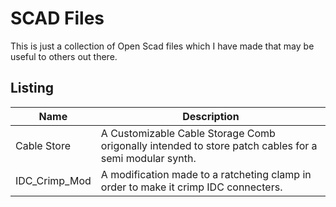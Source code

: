 # SCAD Files

This is just a collection of Open Scad files which I have made that may be useful to others out there.

## Listing

|Name          |Description                                                                                           |
|--------------|------------------------------------------------------------------------------------------------------|
|Cable Store   |A Customizable Cable Storage Comb origonally intended to store patch cables for a semi modular synth. |
|IDC_Crimp_Mod |A modification made to a ratcheting clamp in order to make it crimp IDC connecters.                   |
